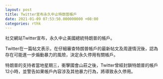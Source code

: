 ```yaml
---
layout: post
title: Twitter宣布永久中止特朗普帳戶
date: 2021-01-09 07:53:50.000000000 +08:00
categories: rthk
---
```


社交網站Twitter宣布，永久中止美國總統特朗普的帳戶。

Twitter在一篇帖文表示，在仔細審查特朗普帳戶的最新帖文及周邊情況後，認為存在可能進一步煽動暴力的風險，決定永久停用有關帳戶。

特朗普的支持者當地星期三，衝擊國會山莊之後，Twitter曾經封鎖特朗普的帳戶12小時，並警告如果帳戶內容涉及其他暴力行為，將導致永久停用。

